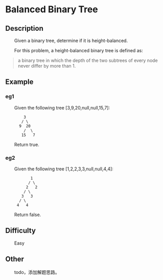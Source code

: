 # Balanced Binary Tree

## Description

&emsp;&emsp;Given a binary tree, determine if it is height-balanced.

&emsp;&emsp;For this problem, a height-balanced binary tree is defined as:

> a binary tree in which the depth of the two subtrees of every node never differ by more than 1.

## Example

### eg1

&emsp;&emsp;Given the following tree \[3,9,20,null,null,15,7\]:

```
        3
       / \
      9  20
        /  \
       15   7
```

&emsp;&emsp;Return true.

### eg2

&emsp;&emsp;Given the following tree \[1,2,2,3,3,null,null,4,4\]:

```
           1
          / \
         2   2
        / \
       3   3
      / \
     4   4
```

&emsp;&emsp;Return false.

## Difficulty

&emsp;&emsp;Easy

## Other

&emsp;&emsp;todo，添加解题思路。